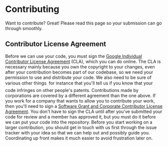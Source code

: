 # Contributing
Want to contribute? Great! Please read this page so your submission can go
through smoothly.
## Contributor License Agreement
Before we can use your code, you must sign the
[Google Individual Contributor License Agreement](https://cla.developers.google.com/about/google-individual)
(CLA), which you can do online. The CLA is necessary mainly because you own the
copyright to your changes, even after your contribution becomes part of our
codebase, so we need your permission to use and distribute your code. We also
need to be sure of various other things  for instance that you'll tell us if
you know that your code infringes on other people's patents.
Contributions made by corporations are covered by a different agreement than
the one above. If you work for a company that wants to allow you to contribute
your work, then you'll need to sign a
[Software Grant and Corporate Contributor License Agreement](https://cla.developers.google.com/about/google-corporate).
You don't have to sign the CLA until after you've submitted your code for review
and a member has approved it, but you must do it before we can put your code
into the repository. Before you start working on a larger contribution, you
should get in touch with us first through the issue tracker with your idea so
that we can help out and possibly guide you. Coordinating up front makes it much
easier to avoid frustration later on.

